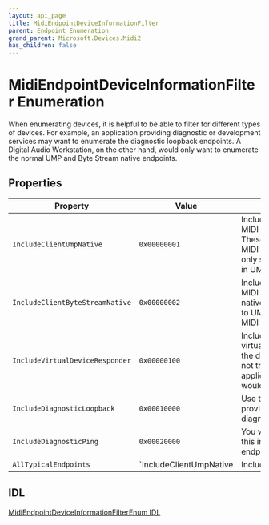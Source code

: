 ```yaml
---
layout: api_page
title: MidiEndpointDeviceInformationFilter
parent: Endpoint Enumeration
grand_parent: Microsoft.Devices.Midi2
has_children: false
---
```


# MidiEndpointDeviceInformationFilter Enumeration

When enumerating devices, it is helpful to be able to filter for different types of devices. For example, an application providing diagnostic or development services may want to enumerate the diagnostic loopback endpoints. A Digital Audio Workstation, on the other hand, would only want to enumerate the normal UMP and Byte Stream native endpoints.

## Properties

| Property | Value | Description |
| --------------- | ---------- | ----------- |
| `IncludeClientUmpNative` | `0x00000001` | Include endpoints which are MIDI UMP endpoints natively. These are typically considered MIDI 2.0 devices even if they only send MIDI 1.0 messages in UMP. |
| `IncludeClientByteStreamNative` | `0x00000002` | Include endpoints which are MIDI 1.0 byte stream endpoints natively. These are converted to UMP internally in Windows MIDI Services. |
| `IncludeVirtualDeviceResponder` | `0x00000100` | Include endpoints which are virtual devices. Note that this is the device side of the endpoint, not the side available to other applications. Typically, you would not use this. |
| `IncludeDiagnosticLoopback` | `0x00010000` | Use this value only when providing development, test, or diagnostic services for MIDI. |
| `IncludeDiagnosticPing` | `0x00020000` | You would not normally include this in an enumeration. This endpoint is internal. |
| `AllTypicalEndpoints` | `IncludeClientUmpNative | IncludeClientByteStreamNative` | This is the value most applications should use, and is the default. |

## IDL

[MidiEndpointDeviceInformationFilterEnum IDL](https://github.com/microsoft/MIDI/blob/main/src/api/Client/Midi2Client/MidiEndpointDeviceInformationFilterEnum.idl)

